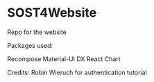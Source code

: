 # SOST4Website
Repo for the website

Packages used:

Recompose
Material-UI
DX React Chart

Credits:
Robin Wieruch for authentication tutorial
